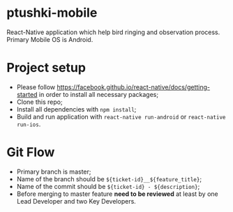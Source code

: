# ptushki-mobile
React-Native application which help bird ringing and observation process. Primary Mobile OS is Android.

# Project setup
 - Please follow https://facebook.github.io/react-native/docs/getting-started in order to install all necessary packages;
 - Clone this repo;
 - Install all dependencies with `npm install`;
 - Build and run application with `react-native run-android` or  `react-native run-ios`.

# Git Flow
 - Primary branch is master;
 - Name of the branch should be `${ticket-id}__${feature_title}`;
 - Name of the commit should be `${ticket-id} - ${description}`;
 - Before merging to master feature **need to be reviewed** at least by one Lead Developer and two Key Developers.

